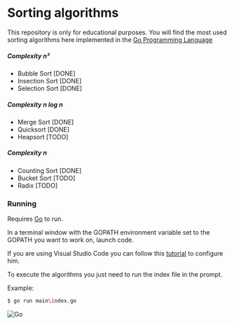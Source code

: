 # Sorting algorithms

This repository is only for educational purposes. You will find the most used sorting algorithms here implemented in the [Go Programming Language](https://golang.org/)

##### Complexity n²
- Bubble Sort [DONE]
- Insection Sort [DONE]
- Selection Sort [DONE] 

##### Complexity n log n 
- Merge Sort [DONE]
- Quicksort [DONE]
- Heapsort [TODO]

##### Complexity n
- Counting Sort [DONE]
- Bucket Sort [TODO]
- Radix [TODO]

### Running

Requires [Go](https://golang.org/doc/install) to run.

In a terminal window with the GOPATH environment variable set to the GOPATH you want to work on, launch code.

If you are using Visual Studio Code you can follow this [tutorial](https://github.com/Microsoft/vscode-go) to configure him.

To execute the algorithms you just need to run the index file in the prompt. 

Example:

```sh
$ go run main\index.go
```

![Go](http://nordicapis.com/wp-content/uploads/golang-hemmingway-with-a-martini-02-243x300.png)